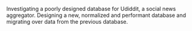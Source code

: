 Investigating a poorly designed database for Udiddit, a social news aggregator.
Designing a new, normalized and performant database and migrating over data from the previous database.

